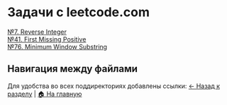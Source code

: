 # Задачи с leetcode.com

[№7. Reverse Integer](./N7M_Reverse_Integer/)<br>
[№41. First Missing Positive](./N41H_First_missing_positive/)<br>
[№76. Minimum Window Substring](./N76H_Minimum_Window_Substring/)<br>

## Навигация между файлами
Для удобства во всех поддиректориях добавлены ссылки:
[← Назад к разделу](../) | [🏠 На главную](../../)
